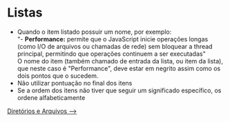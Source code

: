 # Listas

- Quando o item listado possuir um nome, por exemplo:  
    "- **Performance:** permite que o JavaScript inicie operações longas (como I/O de arquivos ou chamadas de rede) sem bloquear a thread principal, permitindo que operações continuem a ser executadas"  
    O nome do item (também chamado de entrada da lista, ou item da lista), que neste caso é "Performance", deve estar em negrito assim como os dois pontos que o sucedem.
- Não utilizar pontuação no final dos itens
- Se a ordem dos itens não tiver que seguir um significado específico, os ordene alfabeticamente

[Diretórios e Arquivos -->](./diretorios-arquivos.md)